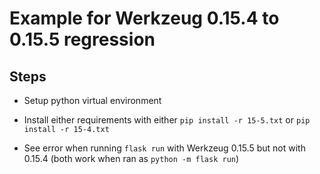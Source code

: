 # Example for Werkzeug 0.15.4 to 0.15.5 regression

## Steps

* Setup python virtual environment

* Install either requirements with either `pip install -r 15-5.txt` or `pip install -r 15-4.txt`

* See error when running `flask run` with Werkzeug 0.15.5 but not with 0.15.4 (both work when ran as `python -m flask run`)
